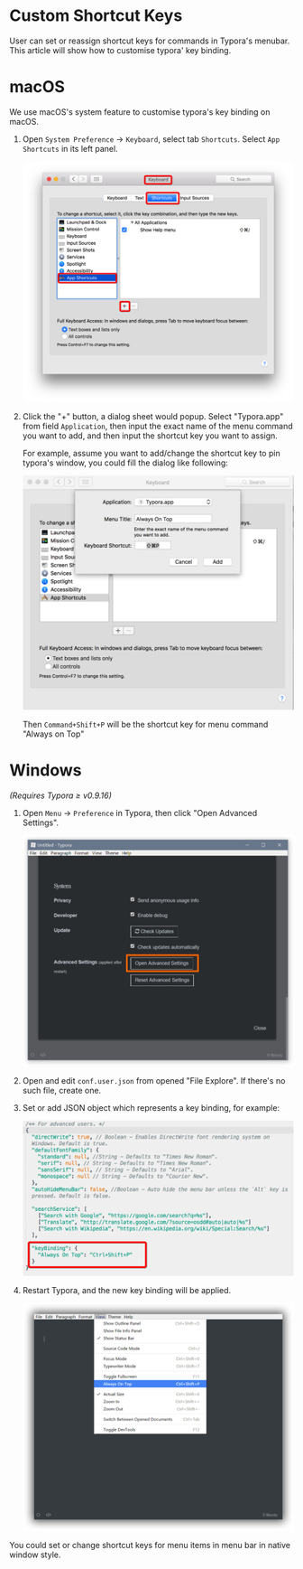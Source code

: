 # Custom Shortcut Keys

User can set or reassign shortcut keys for commands in Typora's menubar. This article will show how to customise typora' key binding.

# macOS

We use macOS's system feature to customise typora's key binding on macOS.

1. Open `System Preference` → `Keyboard`, select tab `Shortcuts`. Select `App Shortcuts` in its left panel.

   ![Snip20160814_1](img/Snip20160814_1.png)

2. Click the "+" button, a dialog sheet would popup. Select "Typora.app" from field `Application`, then input the exact name of the menu command you want to add, and then input the shortcut key you want to assign.

   For example, assume you want to add/change the shortcut key to pin typora's window, you could fill the dialog like following:

   ![Snip20160814_5](img/Snip20160814_5.png)

   Then `Command+Shift+P` will be the shortcut key for menu command "Always on Top"

# Windows

*(Requires Typora ≥ v0.9.16)*

1. Open `Menu`  →  `Preference` in Typora, then click "Open Advanced Settings".

   ![sshot-1](img/sshot-1.png)

2. Open and edit `conf.user.json` from opened "File Explore". If there's no such file, create one.

3. Set or add JSON object which represents a key binding, for example:

   ![sshot-2](img/Snip20160814_7.png)

4. Restart Typora, and the new key binding will be applied.

   ![sshot-2](img/sshot-2.png)

You could set or change shortcut keys for menu items in menu bar in native window style.